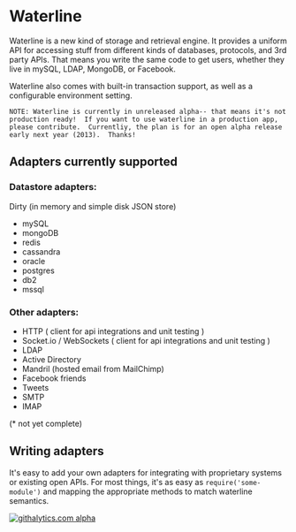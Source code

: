 # Waterline

Waterline is a new kind of storage and retrieval engine.  It provides a uniform API for accessing stuff from different kinds of databases, protocols, and 3rd party APIs.  That means you write the same code to get users, whether they live in mySQL, LDAP, MongoDB, or Facebook.

Waterline also comes with built-in transaction support, as well as a configurable environment setting. 

```
NOTE: Waterline is currently in unreleased alpha-- that means it's not production ready!  If you want to use waterline in a production app, please contribute.  Currentliy, the plan is for an open alpha release early next year (2013).  Thanks!
```

## Adapters currently supported

### Datastore adapters:

Dirty (in memory and simple disk JSON store)
* mySQL 
* mongoDB
* redis
* cassandra
* oracle
* postgres
* db2
* mssql

### Other adapters:

* HTTP ( client for api integrations and unit testing )
* Socket.io / WebSockets ( client for api integrations and unit testing )
* LDAP
* Active Directory
* Mandril (hosted email from MailChimp)
* Facebook friends
* Tweets
* SMTP
* IMAP

(* not yet complete)

## Writing adapters

It's easy to add your own adapters for integrating with proprietary systems or existing open APIs.  For most things, it's as easy as `require('some-module')` and mapping the appropriate methods to match waterline semantics.



[![githalytics.com alpha](https://cruel-carlota.pagodabox.com/a22d3919de208c90c898986619efaa85 "githalytics.com")](http://githalytics.com/mikermcneil/waterline)